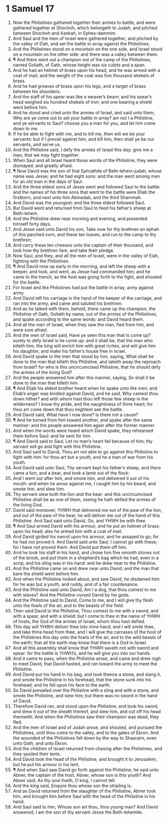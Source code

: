 ﻿# 1 Samuel  17
1. Now the Philistines gathered together their armies to battle, and were gathered together at Shochoh, which belongeth to Judah, and pitched between Shochoh and Azekah, in Ephes-dammim. 
2. And Saul and the men of Israel were gathered together, and pitched by the valley of Elah, and set the battle in array against the Philistines. 
3. And the Philistines stood on a mountain on the one side, and Israel stood on a mountain on the other side: and there was a valley between them. 
4. ¶ And there went out a champion out of the camp of the Philistines, named Goliath, of Gath, whose height was six cubits and a span. 
5. And he had an helmet of brass upon his head, and he was armed with a coat of mail; and the weight of the coat was five thousand shekels of brass. 
6. And he had greaves of brass upon his legs, and a target of brass between his shoulders. 
7. And the staff of his spear was like a weaver’s beam; and his spear’s head weighed six hundred shekels of iron: and one bearing a shield went before him. 
8. And he stood and cried unto the armies of Israel, and said unto them, Why are ye come out to set your battle in array? am not I a Philistine, and ye servants to Saul? choose you a man for you, and let him come down to me. 
9. If he be able to fight with me, and to kill me, then will we be your servants: but if I prevail against him, and kill him, then shall ye be our servants, and serve us. 
10. And the Philistine said, I defy the armies of Israel this day; give me a man, that we may fight together. 
11. When Saul and all Israel heard those words of the Philistine, they were dismayed, and greatly afraid. 
12. ¶ Now David was the son of that Ephrathite of Beth-lehem-judah, whose name was Jesse; and he had eight sons: and the man went among men for an old man in the days of Saul. 
13. And the three eldest sons of Jesse went and followed Saul to the battle: and the names of his three sons that went to the battle were Eliab the firstborn, and next unto him Abinadab, and the third Shammah. 
14. And David was the youngest: and the three eldest followed Saul. 
15. But David went and returned from Saul to feed his father’s sheep at Beth-lehem. 
16. And the Philistine drew near morning and evening, and presented himself forty days. 
17. And Jesse said unto David his son, Take now for thy brethren an ephah of this parched corn, and these ten loaves, and run to the camp to thy brethren; 
18. And carry these ten cheeses unto the captain of their thousand, and look how thy brethren fare, and take their pledge. 
19. Now Saul, and they, and all the men of Israel, were in the valley of Elah, fighting with the Philistines. 
20. ¶ And David rose up early in the morning, and left the sheep with a keeper, and took, and went, as Jesse had commanded him; and he came to the trench, as the host was going forth to the fight, and shouted for the battle. 
21. For Israel and the Philistines had put the battle in array, army against army. 
22. And David left his carriage in the hand of the keeper of the carriage, and ran into the army, and came and saluted his brethren. 
23. And as he talked with them, behold, there came up the champion, the Philistine of Gath, Goliath by name, out of the armies of the Philistines, and spake according to the same words: and David heard them. 
24. And all the men of Israel, when they saw the man, fled from him, and were sore afraid. 
25. And the men of Israel said, Have ye seen this man that is come up? surely to defy Israel is he come up: and it shall be, that the man who killeth him, the king will enrich him with great riches, and will give him his daughter, and make his father’s house free in Israel. 
26. And David spake to the men that stood by him, saying, What shall be done to the man that killeth this Philistine, and taketh away the reproach from Israel? for who is this uncircumcised Philistine, that he should defy the armies of the living God? 
27. And the people answered him after this manner, saying, So shall it be done to the man that killeth him. 
28. ¶ And Eliab his eldest brother heard when he spake unto the men; and Eliab’s anger was kindled against David, and he said, Why camest thou down hither? and with whom hast thou left those few sheep in the wilderness? I know thy pride, and the naughtiness of thine heart; for thou art come down that thou mightest see the battle. 
29. And David said, What have I now done? Is there not a cause? 
30. ¶ And he turned from him toward another, and spake after the same manner: and the people answered him again after the former manner. 
31. And when the words were heard which David spake, they rehearsed them before Saul: and he sent for him. 
32. ¶ And David said to Saul, Let no man’s heart fail because of him; thy servant will go and fight with this Philistine. 
33. And Saul said to David, Thou art not able to go against this Philistine to fight with him: for thou art but a youth, and he a man of war from his youth. 
34. And David said unto Saul, Thy servant kept his father’s sheep, and there came a lion, and a bear, and took a lamb out of the flock: 
35. And I went out after him, and smote him, and delivered it out of his mouth: and when he arose against me, I caught him by his beard, and smote him, and slew him. 
36. Thy servant slew both the lion and the bear: and this uncircumcised Philistine shall be as one of them, seeing he hath defied the armies of the living God. 
37. David said moreover, YHWH that delivered me out of the paw of the lion, and out of the paw of the bear, he will deliver me out of the hand of this Philistine. And Saul said unto David, Go, and YHWH be with thee. 
38. ¶ And Saul armed David with his armour, and he put an helmet of brass upon his head; also he armed him with a coat of mail. 
39. And David girded his sword upon his armour, and he assayed to go; for he had not proved it. And David said unto Saul, I cannot go with these; for I have not proved them. And David put them off him. 
40. And he took his staff in his hand, and chose him five smooth stones out of the brook, and put them in a shepherd’s bag which he had, even in a scrip; and his sling was in his hand: and he drew near to the Philistine. 
41. And the Philistine came on and drew near unto David; and the man that bare the shield went before him. 
42. And when the Philistine looked about, and saw David, he disdained him: for he was but a youth, and ruddy, and of a fair countenance. 
43. And the Philistine said unto David, Am I a dog, that thou comest to me with staves? And the Philistine cursed David by his gods. 
44. And the Philistine said to David, Come to me, and I will give thy flesh unto the fowls of the air, and to the beasts of the field. 
45. Then said David to the Philistine, Thou comest to me with a sword, and with a spear, and with a shield: but I come to thee in the name of YHWH of hosts, the God of the armies of Israel, whom thou hast defied. 
46. This day will YHWH deliver thee into mine hand; and I will smite thee, and take thine head from thee; and I will give the carcases of the host of the Philistines this day unto the fowls of the air, and to the wild beasts of the earth; that all the earth may know that there is a God in Israel. 
47. And all this assembly shall know that YHWH saveth not with sword and spear: for the battle is YHWH’s, and he will give you into our hands. 
48. And it came to pass, when the Philistine arose, and came and drew nigh to meet David, that David hasted, and ran toward the army to meet the Philistine. 
49. And David put his hand in his bag, and took thence a stone, and slang it, and smote the Philistine in his forehead, that the stone sunk into his forehead; and he fell upon his face to the earth. 
50. So David prevailed over the Philistine with a sling and with a stone, and smote the Philistine, and slew him; but there was no sword in the hand of David. 
51. Therefore David ran, and stood upon the Philistine, and took his sword, and drew it out of the sheath thereof, and slew him, and cut off his head therewith. And when the Philistines saw their champion was dead, they fled. 
52. And the men of Israel and of Judah arose, and shouted, and pursued the Philistines, until thou come to the valley, and to the gates of Ekron. And the wounded of the Philistines fell down by the way to Shaaraim, even unto Gath, and unto Ekron. 
53. And the children of Israel returned from chasing after the Philistines, and they spoiled their tents. 
54. And David took the head of the Philistine, and brought it to Jerusalem; but he put his armour in his tent. 
55. ¶ And when Saul saw David go forth against the Philistine, he said unto Abner, the captain of the host, Abner, whose son is this youth? And Abner said, As thy soul liveth, O king, I cannot tell. 
56. And the king said, Enquire thou whose son the stripling is. 
57. And as David returned from the slaughter of the Philistine, Abner took him, and brought him before Saul with the head of the Philistine in his hand. 
58. And Saul said to him, Whose son art thou, thou young man? And David answered, I am the son of thy servant Jesse the Beth-lehemite. 
